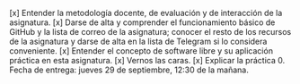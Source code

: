
[x]    Entender la metodología docente, de evaluación y de interacción de la asignatura.
[x]    Darse de alta y comprender el funcionamiento básico de GitHub y la lista de correo de la asignatura; conocer el resto de los recursos de la asignatura y darse de alta en la lista de Telegram si lo considera conveniente.
[x]    Entender el concepto de software libre y su aplicación práctica en esta asignatura.
[x]    Vernos las caras.
[x]    Explicar la práctica 0. Fecha de entrega: jueves 29 de septiembre, 12:30 de la mañana.

